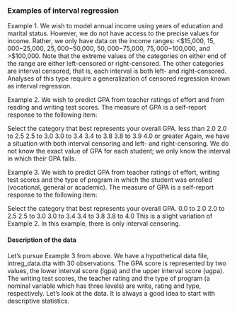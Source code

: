 
### Examples of interval regression

Example 1. We wish to model annual income using years of education and marital status. However, we do not have access to the precise values for income. Rather, we only have data on the income ranges: <$15,000, $15,000-$25,000, $25,000-$50,000, $50,000-$75,000, $75,000-$100,000, and >$100,000. Note that the extreme values of the categories on either end of the range are either left-censored or right-censored. The other categories are interval censored, that is, each interval is both left- and right-censored. Analyses of this type require a generalization of censored regression known as interval regression.

Example 2. We wish to predict GPA from teacher ratings of effort and from reading and writing test scores. The measure of GPA is a self-report response to the following item:

Select the category that best represents your overall GPA.
  less than 2.0
  2.0 to 2.5
  2.5 to 3.0
  3.0 to 3.4
  3.4 to 3.8
  3.8 to 3.9
  4.0 or greater
Again, we have a situation with both interval censoring and left- and right-censoring. We do not know the exact value of GPA for each student; we only know the interval in which their GPA falls.

Example 3. We wish to predict GPA from teacher ratings of effort, writing test scores and the type of program in which the student was enrolled (vocational, general or academic). The measure of GPA is a self-report response to the following item:

Select the category that best represents your overall GPA.
  0.0 to 2.0
  2.0 to 2.5
  2.5 to 3.0
  3.0 to 3.4
  3.4 to 3.8
  3.8 to 4.0
This is a slight variation of Example 2. In this example, there is only interval censoring.

#### Description of the data
Let’s pursue Example 3 from above. We have a hypothetical data file, intreg_data.dta with 30 observations. The GPA score is represented by two values, the lower interval score (lgpa) and the upper interval score (ugpa). The writing test scores, the teacher rating and the type of program (a nominal variable which has three levels) are write, rating and type, respectively. Let’s look at the data. It is always a good idea to start with descriptive statistics.

